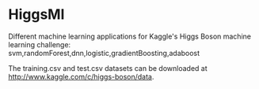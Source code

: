 HiggsMl
=====

Different machine learning applications for Kaggle's Higgs Boson machine learning challenge:
svm,randomForest,dnn,logistic,gradientBoosting,adaboost

The training.csv and test.csv datasets can be downloaded at http://www.kaggle.com/c/higgs-boson/data.
